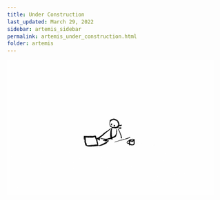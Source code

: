 ```yaml
---
title: Under Construction
last_updated: March 29, 2022
sidebar: artemis_sidebar
permalink: artemis_under_construction.html
folder: artemis
---
```


![Under Construction](images/under_construction.gif)